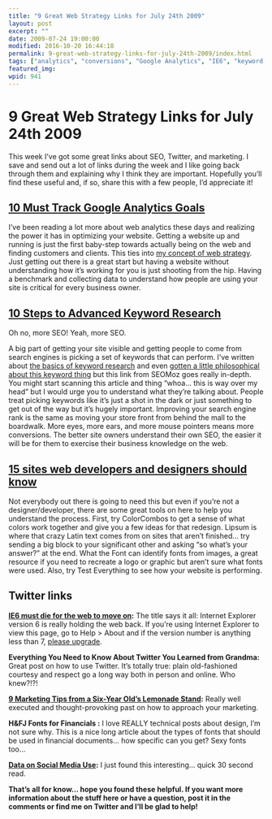 ```yaml
---
title: "9 Great Web Strategy Links for July 24th 2009"
layout: post
excerpt: ""
date: 2009-07-24 19:00:00
modified: 2016-10-20 16:44:18
permalink: 9-great-web-strategy-links-for-july-24th-2009/index.html
tags: ["analytics", "conversions", "Google Analytics", "IE6", "keyword research", "keywords", "online marketing", "search engine optimiation analysis", "twitter", "web design", "Design &amp; Creative Process", "Web Strategy"]
featured_img: 
wpid: 941
---
```


# 9 Great Web Strategy Links for July 24th 2009

This week I’ve got some great links about SEO, Twitter, and marketing. I save and send out a lot of links during the week and I like going back through them and explaining why I think they are important. Hopefully you’ll find these useful and, if so, share this with a few people, I’d appreciate it!

[10 Must Track Google Analytics Goals](http://www.webanalyticsworld.net/2009/03/10-must-track-google-analytics-goals.html "10 Must Track Google Analytics Goals")
-----------------------------------------------------------------------------------------------------------------------------------------------------------------

I’ve been reading a lot more about web analytics these days and realizing the power it has in optimizing your website. Getting a website up and running is just the first baby-step towards actually being on the web and finding customers and clients. This ties into [my concept of web strategy](/what-is-web-strategy/ "What is Web Strategy"). Just getting out there is a great start but having a website without understanding how it’s working for you is just shooting from the hip. Having a benchmark and collecting data to understand how people are using your site is critical for every business owner.

[10 Steps to Advanced Keyword Research](http://www.seomoz.org/blog/10-steps-to-advanced-keyword-research "10 Steps to Advanced Keyword Research")
-------------------------------------------------------------------------------------------------------------------------------------------------

Oh no, more SEO! Yeah, more SEO.

A big part of getting your site visible and getting people to come from search engines is picking a set of keywords that can perform. I’ve written about [the basics of keyword research](/getting-started-correcting-your-search-engine-problems/) and even [gotten a little philosophical about this keyword thing](/search-engine-optimization-as-a-metaphor-for-life/) but this link from SEOMoz goes really in-depth. You might start scanning this article and thing “whoa… this is way over my head” but I would urge you to understand what they’re talking about. People treat picking keywords like it’s just a shot in the dark or just something to get out of the way but it’s hugely important. Improving your search engine rank is the same as moving your store front from behind the mall to the boardwalk. More eyes, more ears, and more mouse pointers means more conversions. The better site owners understand their own SEO, the easier it will be for them to exercise their business knowledge on the web.

[15 sites web developers and designers should know](http://www.catswhocode.com/blog/15-sites-web-developers-and-designers-should-know "15 sites web developers and designers should know")
------------------------------------------------------------------------------------------------------------------------------------------------------------------------------------------

Not everybody out there is going to need this but even if you’re not a designer/developer, there are some great tools on here to help you understand the process. First, try ColorCombos to get a sense of what colors work together and give you a few ideas for that redesign. Lipsum is where that crazy Latin text comes from on sites that aren’t finished… try sending a big block to your significant other and asking “so what’s your answer?” at the end. What the Font can identify fonts from images, a great resource if you need to recreate a logo or graphic but aren’t sure what fonts were used. Also, try Test Everything to see how your website is performing.

Twitter links
-------------

**[IE6 must die for the web to move on](http://bit.ly/hGMGI):** The title says it all: Internet Explorer version 6 is really holding the web back. If you’re using Internet Explorer to view this page, go to Help &gt; About and if the version number is anything less than 7, [please upgrade](http://www.microsoft.com/windows/internet-explorer/default.aspx).

**Everything You Need to Know About Twitter You Learned from Grandma:** Great post on how to use Twitter. It’s totally true: plain old-fashioned courtesy and respect go a long way both in person and online. Who knew?!?!

**[9 Marketing Tips from a Six-Year Old’s Lemonade Stand](http://inblogs.org/go/awf2b):** Really well executed and thought-provoking past on how to approach your marketing.

**H&amp;FJ Fonts for Financials :** I love REALLY technical posts about design, I’m not sure why. This is a nice long article about the types of fonts that should be used in financial documents… how specific can you get? Sexy fonts too…

**[Data on Social Media Use](< http://bit.ly/9YapW>):** I just found this interesting… quick 30 second read.

**That’s all for know… hope you found these helpful. If you want more information about the stuff here or have a question, post it in the comments or find me on Twitter and I’ll be glad to help!**